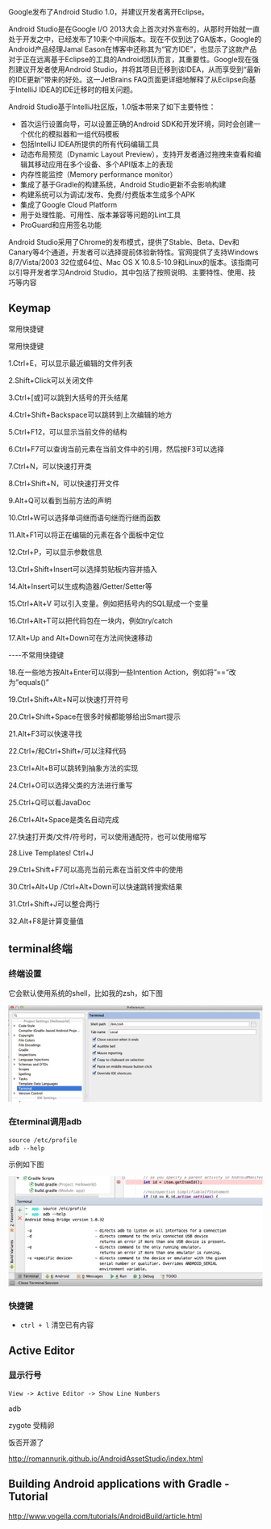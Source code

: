 Google发布了Android Studio 1.0，并建议开发者离开Eclipse。

Android Studio是在Google I/O
2013大会上首次对外宣布的，从那时开始就一直处于开发之中，已经发布了10来个中间版本。现在不仅到达了GA版本，Google的Android产品经理Jamal Eason在博客中还称其为“官方IDE”，也显示了这款产品对于正在远离基于Eclipse的工具的Android团队而言，其重要性。Google现在强烈建议开发者使用Android Studio，并将其项目迁移到该IDEA，从而享受到“最新的IDE更新”带来的好处。这一JetBrains FAQ页面更详细地解释了从Eclipse向基于IntelliJ IDEA的IDE迁移时的相关问题。

Android Studio基于IntelliJ社区版，1.0版本带来了如下主要特性：

- 首次运行设置向导，可以设置正确的Android SDK和开发环境，同时会创建一个优化的模拟器和一组代码模板
- 包括IntelliJ IDEA所提供的所有代码编辑工具
- 动态布局预览（Dynamic Layout Preview），支持开发者通过拖拽来查看和编辑其移动应用在多个设备、多个API版本上的表现
- 内存性能监控（Memory performance monitor）
- 集成了基于Gradle的构建系统，Android Studio更新不会影响构建
- 构建系统可以为调试/发布、免费/付费版本生成多个APK
- 集成了Google Cloud Platform
- 用于处理性能、可用性、版本兼容等问题的Lint工具
- ProGuard和应用签名功能

Android Studio采用了Chrome的发布模式，提供了Stable、Beta、Dev和Canary等4个通道，开发者可以选择提前体验新特性。官网提供了支持Windows 8/7/Vista/2003 32位或64位、Mac OS X 10.8.5-10.9和Linux的版本。该指南可以引导开发者学习Android Studio，其中包括了按照说明、主要特性、使用、技巧等内容


## Keymap

常用快捷键

常用快捷键

1.Ctrl+E，可以显示最近编辑的文件列表

2.Shift+Click可以关闭文件

3.Ctrl+[或]可以跳到大括号的开头结尾

4.Ctrl+Shift+Backspace可以跳转到上次编辑的地方

5.Ctrl+F12，可以显示当前文件的结构

6.Ctrl+F7可以查询当前元素在当前文件中的引用，然后按F3可以选择

7.Ctrl+N，可以快速打开类

8.Ctrl+Shift+N，可以快速打开文件

9.Alt+Q可以看到当前方法的声明

10.Ctrl+W可以选择单词继而语句继而行继而函数

11.Alt+F1可以将正在编辑的元素在各个面板中定位

12.Ctrl+P，可以显示参数信息

13.Ctrl+Shift+Insert可以选择剪贴板内容并插入

14.Alt+Insert可以生成构造器/Getter/Setter等

15.Ctrl+Alt+V 可以引入变量。例如把括号内的SQL赋成一个变量

16.Ctrl+Alt+T可以把代码包在一块内，例如try/catch

17.Alt+Up and Alt+Down可在方法间快速移动



----不常用快捷键

18.在一些地方按Alt+Enter可以得到一些Intention Action，例如将”==”改为”equals()”

19.Ctrl+Shift+Alt+N可以快速打开符号

20.Ctrl+Shift+Space在很多时候都能够给出Smart提示

21.Alt+F3可以快速寻找

22.Ctrl+/和Ctrl+Shift+/可以注释代码

23.Ctrl+Alt+B可以跳转到抽象方法的实现

24.Ctrl+O可以选择父类的方法进行重写

25.Ctrl+Q可以看JavaDoc

26.Ctrl+Alt+Space是类名自动完成

27.快速打开类/文件/符号时，可以使用通配符，也可以使用缩写

28.Live Templates! Ctrl+J

29.Ctrl+Shift+F7可以高亮当前元素在当前文件中的使用

30.Ctrl+Alt+Up /Ctrl+Alt+Down可以快速跳转搜索结果

31.Ctrl+Shift+J可以整合两行

32.Alt+F8是计算变量值




## terminal终端


### 终端设置

它会默认使用系统的shell，比如我的zsh，如下图

![](image/androidstudio/terminal.png)


### 在terminal调用adb

```
source /etc/profile  
adb --help
```

示例如下图

![](image/androidstudio/source.png)

### 快捷键

- `ctrl + l` 清空已有内容


## Active Editor

### 显示行号

```
View -> Active Editor -> Show Line Numbers
```



adb

zygote 受精卵


饭否开源了


http://romannurik.github.io/AndroidAssetStudio/index.html

## Building Android applications with Gradle - Tutorial


http://www.vogella.com/tutorials/AndroidBuild/article.html